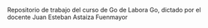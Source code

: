 Repositorio de trabajo del curso de Go de Labora Go, dictado por el docente Juan Esteban Astaiza Fuenmayor
